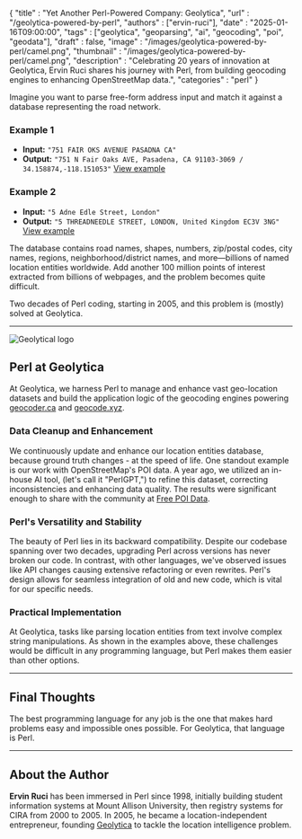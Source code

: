 {
    "title"       : "Yet Another Perl-Powered Company: Geolytica",
    "url"         : "/geolytica-powered-by-perl",
    "authors"     : ["ervin-ruci"],
    "date"        : "2025-01-16T09:00:00",
    "tags"        : ["geolytica", "geoparsing", "ai", "geocoding", "poi", "geodata"],
    "draft"       : false,
    "image"       : "/images/geolytica-powered-by-perl/camel.png",
    "thumbnail"   : "/images/geolytica-powered-by-perl/camel.png",
    "description" : "Celebrating 20 years of innovation at Geolytica, Ervin Ruci shares his journey with Perl, from building geocoding engines to enhancing OpenStreetMap data.",
    "categories"  : "perl"
}

Imagine you want to parse free-form address input and match it against a
database representing the road network.

### Example 1

- **Input:** `"751 FAIR OKS AVENUE PASADNA CA"`
- **Output:** `"751 N Fair Oaks AVE, Pasadena, CA 91103-3069 / 34.158874,-118.151053"`
  [View example](https://geocoder.ca/?locate=751+FAiR+OKS+AVENUE+++PASADNA+CA&geoit=x)

### Example 2

- **Input:** `"5 Adne Edle Street, London"`
- **Output:** `"5 THREADNEEDLE STREET, LONDON, United Kingdom EC3V 3NG"`
  [View example](https://geocode.xyz/5%20Adne%20Edle%20Street,%20London?region=UK)

The database contains road names, shapes, numbers, zip/postal codes, city
names, regions, neighborhood/district names, and more—billions of named
location entities worldwide. Add another 100 million points of interest
extracted from billions of webpages, and the problem becomes quite difficult.

Two decades of Perl coding, starting in 2005, and this problem is (mostly)
solved at Geolytica.

---

![Geolytical logo](/images/geolytica-powered-by-perl/Geolyticacomlogo.png "Geolytica logo")

## Perl at Geolytica

At Geolytica, we harness Perl to manage and enhance vast geo-location datasets
and build the application logic of the geocoding engines powering
[geocoder.ca](https://geocoder.ca) and [geocode.xyz](https://geocode.xyz).

### Data Cleanup and Enhancement

We continuously update and enhance our location entities database, because
ground truth changes - at the speed of life. One standout example is our work
with OpenStreetMap's POI data. A year ago, we utilized an in-house AI tool,
(let's call it "PerlGPT,") to refine this dataset, correcting inconsistencies
and enhancing data quality. The results were significant enough to share with
the community at [Free POI Data](https://poidata.xyz/odbl).

### Perl's Versatility and Stability

The beauty of Perl lies in its backward compatibility. Despite our codebase
spanning over two decades, upgrading Perl across versions has never broken our
code. In contrast, with other languages, we've observed issues like API changes
causing extensive refactoring or even rewrites. Perl's design allows for
seamless integration of old and new code, which is vital for our specific
needs.

### Practical Implementation

At Geolytica, tasks like parsing location entities from text involve complex
string manipulations. As shown in the examples above, these challenges would be
difficult in any programming language, but Perl makes them easier than other
options.

---

## Final Thoughts

The best programming language for any job is the one that makes hard problems
easy and impossible ones possible. For Geolytica, that language is Perl.

---

## About the Author

**Ervin Ruci** has been immersed in Perl since 1998, initially building student
information systems at Mount Allison University, then registry systems for CIRA
from 2000 to 2005. In 2005, he became a location-independent entrepreneur,
founding [Geolytica](https://geolytica.com) to tackle the location intelligence
problem.
